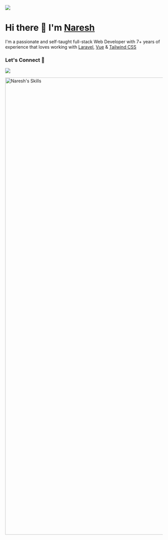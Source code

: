 [![](https://img.shields.io/github/followers/naresh-io?label=GitHub%20Followers)](https://github.com/naresh-io)

# Hi there 👋 I'm [Naresh](https://naresh.io)

I'm a passionate and self-taught full-stack Web Developer with 7+ years of experience that loves working with [Laravel](https://laravel.com), [Vue](https://vuejs.org) & [Tailwind CSS](https://tailwindcss.com)

### Let's Connect 🔗

[![](https://img.shields.io/badge/twitter-%230077B5.svg?&style=for-the-badge&logo=twitter&logoColor=white&color=1da1f2)](https://twitter.com/naresh_io)

<img width="1456" alt="Naresh's Skills" src="https://github.com/naresh-io/naresh-io/assets/20286571/00ab05af-1495-4472-a9e2-f4eac88f600c">
